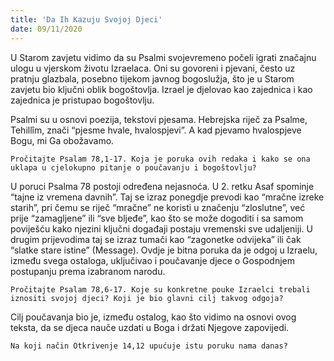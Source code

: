 ```yaml
---
title: 'Da Ih Kazuju Svojoj Djeci'
date: 09/11/2020
---
```


U Starom zavjetu vidimo da su Psalmi svojevremeno počeli igrati značajnu ulogu u vjerskom životu Izraelaca. Oni su govoreni i pjevani, često uz pratnju glazbala, posebno tijekom javnog bogoslužja, što je u Starom zavjetu bio ključni oblik bogoštovlja. Izrael je djelovao kao zajednica i kao zajednica je pristupao bogoštovlju.

Psalmi su u osnovi poezija, tekstovi pjesama. Hebrejska riječ za Psalme, Tehillîm, znači “pjesme hvale, hvalospjevi”. A kad pjevamo hvalospjeve Bogu, mi Ga obožavamo.

`Pročitajte Psalam 78,1-17. Koja je poruka ovih redaka i kako se ona uklapa u cjelokupno pitanje o poučavanju i bogoštovlju?`

U poruci Psalma 78 postoji određena nejasnoća. U 2. retku Asaf spominje “tajne iz vremena davnih”. Taj se izraz ponegdje prevodi kao “mračne izreke starih”, pri čemu se riječ “mračne” ne koristi u značenju “zloslutne”, već prije “zamagljene” ili “sve bljeđe”, kao što se može dogoditi i sa samom poviješću kako njezini ključni događaji postaju vremenski sve udaljeniji. U drugim prijevodima taj se izraz tumači kao “zagonetke odvijeka” ili čak “slatke stare istine” (Message). Ovdje je bitna poruka da je odgoj u Izraelu, između svega ostaloga, uključivao i poučavanje djece o Gospodnjem postupanju prema izabranom narodu.

`Pročitajte Psalam 78,6-17. Koje su konkretne pouke Izraelci trebali iznositi svojoj djeci? Koji je bio glavni cilj takvog odgoja?`

Cilj poučavanja bio je, između ostalog, kao što vidimo na osnovi ovog teksta, da se djeca nauče uzdati u Boga i držati Njegove zapovijedi.

`Na koji način Otkrivenje 14,12 upućuje istu poruku nama danas?`